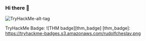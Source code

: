 ### Hi there 👋
![TryHackMe-alt-tag](https://tryhackme-badges.s3.amazonaws.com/rudolfcheslav.png)
<!--
**shivanandha/shivanandha** is a ✨ _special_ ✨ repository because its `README.md` (this file) appears on your GitHub profile.

Here are some ideas to get you started:

- 🔭 I’m currently working on ...
- 🌱 I’m currently learning ...
- 👯 I’m looking to collaborate on ...
- 🤔 I’m looking for help with ...
- 💬 Ask me about ...
- 📫 How to reach me: ...
- 😄 Pronouns: ...
- ⚡ Fun fact: ...
<script src="https://tryhackme.com/badge/168965"></script>
-->
TryHackMe Badge: 
![THM badge][thm_badge]
[thm_badge]: https://tryhackme-badges.s3.amazonaws.com/rudolfcheslav.png
